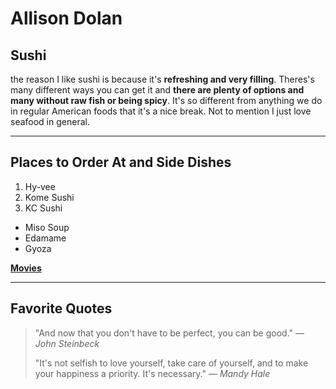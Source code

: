 # Allison Dolan
## Sushi
the reason I like sushi is because it's **refreshing and very filling**. Theres's many different ways you can get it and **there are plenty of options and many without raw fish or being spicy**. It's so different from anything we do in regular American foods that it's a nice break. Not to mention I just love seafood in general.
<hr></hr>

## Places to Order At and Side Dishes
1. Hy-vee
2. Kome Sushi
3. KC Sushi

- Miso Soup
- Edamame
- Gyoza

**[Movies](MyMovie.md)**
<hr></hr>

## Favorite Quotes
> "And now that you don't have to be perfect, you can be good." — *John Steinbeck*
>
> "It's not selfish to love yourself, take care of yourself, and to make your happiness a priority. It's necessary." — *Mandy Hale*